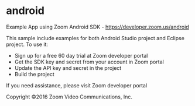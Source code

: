 # android
Example App using Zoom Android SDK - https://developer.zoom.us/android

This sample include examples for both Android Studio project and Eclipse project. To use it:

   - Sign up for a free 60 day trial at Zoom developer portal 
   - Get the SDK key and secret from your account in Zoom portal
   - Update the API key and secret in the project
   - Build the project
   
If you need assistance, please visit Zoom developer portal
   
Copyright ©2016 Zoom Video Communications, Inc. 
